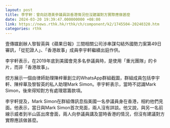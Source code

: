 ```yaml
---
layout: post
title: 李宇軒：曾向訪港美參議員談香港情況但沒建議對方實際應做甚麼
date: 2024-03-20 19:39:47.000000000 +08:00
link: https://news.rthk.hk/rthk/ch/component/k2/1745504-20240320.htm
categories: rthk
---
```


壹傳媒創辦人黎智英與《蘋果日報》三間相關公司涉串謀勾結外國勢力案第49日審訊，「從犯證人」、「香港故事」成員李宇軒繼續出庭作供。

李宇軒表示，在2019年底到美國會見多名參議員時，是使用「重光團隊」的卡片，而非「香港故事」。

控方展示一個由律師助理陳梓華創立的WhatsApp群組截圖，群組成員包括李宇軒、陳梓華及黎智英的私人助理Mark Simon。李宇軒表示，當時不認識Mark Simon，後來得知對方有處理眾籌款項。

李宇軒提及，Mark Simon在群組傳訊息指美國一名參議員身在香港，相約他們見面。他表示，當日與Mark Simon首次見面，兩人沒有詳談。他又說，與另一名前線示威者到半山區出席會面，兩人向參議員講及當時香港的情況，但沒有建議對方實際應該做甚麼。
